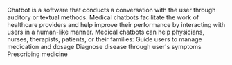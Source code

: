 Chatbot is a software that conducts a conversation with the user through auditory or textual methods. Medical chatbots facilitate the work of healthcare providers and help improve their performance by interacting with users in a human-like manner.
Medical chatbots can help physicians, nurses, therapists, patients, or their families:
Guide users to manage medication and dosage
Diagnose disease through user's symptoms
Prescribing medicine
